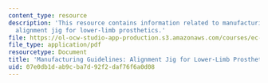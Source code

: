 ```yaml
---
content_type: resource
description: 'This resource contains information related to manufacturing guidelines:
  alignment jig for lower-limb prosthetics.'
file: https://ol-ocw-studio-app-production.s3.amazonaws.com/courses/ec-722-special-topics-at-edgerton-center-developing-world-prosthetics-spring-2010/07e0db1dab9cba7d92f2daf76f6a0d08_MITEC_722S10_ICRC_alignmen.pdf
file_type: application/pdf
resourcetype: Document
title: 'Manufacturing Guidelines: Alignment Jig for Lower-Limb Prosthetics'
uid: 07e0db1d-ab9c-ba7d-92f2-daf76f6a0d08
---
```


